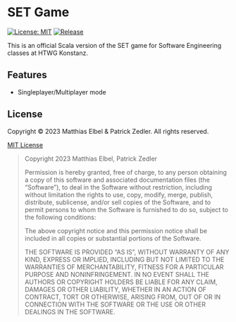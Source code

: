 # SET Game

[![License: MIT](https://img.shields.io/badge/License-MIT-blue.svg)](https://opensource.org/license/mit/)  [![Release](https://img.shields.io/github/v/release/patzly/set-game-scala?label=Release)](https://github.com/patzly/set-game-scala/releases)

This is an official Scala version of the SET game for Software Engineering classes at HTWG Konstanz.

## Features

* Singleplayer/Multiplayer mode

## License

Copyright &copy; 2023 Matthias Elbel & Patrick Zedler. All rights reserved.

[MIT License](http://www.apache.org/licenses/LICENSE-2.0)

> Copyright 2023 Matthias Elbel, Patrick Zedler
>
> Permission is hereby granted, free of charge, to any person obtaining a copy of this software and associated documentation files (the “Software”), to deal in the Software without restriction, including without limitation the rights to use, copy, modify, merge, publish, distribute, sublicense, and/or sell copies of the Software, and to permit persons to whom the Software is furnished to do so, subject to the following conditions:
>
> The above copyright notice and this permission notice shall be included in all copies or substantial portions of the Software.
>
> THE SOFTWARE IS PROVIDED “AS IS”, WITHOUT WARRANTY OF ANY KIND, EXPRESS OR IMPLIED, INCLUDING BUT NOT LIMITED TO THE WARRANTIES OF MERCHANTABILITY, FITNESS FOR A PARTICULAR PURPOSE AND NONINFRINGEMENT. IN NO EVENT SHALL THE AUTHORS OR COPYRIGHT HOLDERS BE LIABLE FOR ANY CLAIM, DAMAGES OR OTHER LIABILITY, WHETHER IN AN ACTION OF CONTRACT, TORT OR OTHERWISE, ARISING FROM, OUT OF OR IN CONNECTION WITH THE SOFTWARE OR THE USE OR OTHER DEALINGS IN THE SOFTWARE.